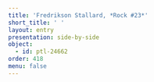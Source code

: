 ```yaml
---
title: 'Fredrikson Stallard, *Rock #23*'
short_title: ' '
layout: entry
presentation: side-by-side
object:
  - id: ptl-24662
order: 418
menu: false
---
```


